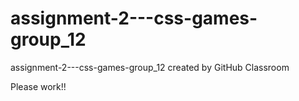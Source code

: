 # assignment-2---css-games-group_12

assignment-2---css-games-group_12 created by GitHub Classroom

Please work!!
